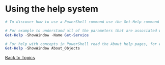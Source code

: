 # Using the help system

```PowerShell
# To discover how to use a PowerShell command use the Get-Help command

# For example to understand all of the parameters that are associated with the Get-Service command run the following command:
Get-Help -ShowWindow -Name Get-Service

# For help with concepts in PowerShell read the About help pages, for example:
Get-Help -ShowWindow About_Objects 
```

[Back to Topics](../README.md#morning-session)
